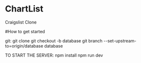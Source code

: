 # ChartList
Craigslist Clone


#How to get started

git:
git clone 
git checkout -b database
git branch --set-upstream-to=origin/database database

TO START THE SERVER:
npm install
npm run dev

